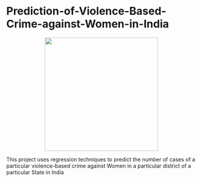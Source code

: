 # Prediction-of-Violence-Based-Crime-against-Women-in-India

<p align='center'><a href="https://cropper.watch.aetnd.com/cdn.watch.aetnd.com/sites/5/2018/08/SVAW_logo.jpg" target="blank"><img align="center" src="https://cropper.watch.aetnd.com/cdn.watch.aetnd.com/sites/5/2018/08/SVAW_logo.jpg" height="300" /></a></p>

This project uses regression techniques to predict the number of cases of a particular violence-based crime against Women in a particular district of a particular State in India
